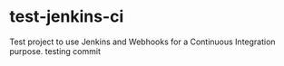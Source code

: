 # test-jenkins-ci
Test project to use Jenkins and Webhooks for a Continuous Integration purpose.
testing commit
